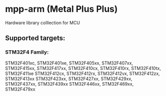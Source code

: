 # mpp-arm (Metal Plus Plus)
Hardware library colllection for MCU


## Supported targets:
### STM32F4 Family:
STM32F401xc, STM32F401xe, STM32F405xx, STM32F407xx, STM32F415xx,
STM32F417xx, STM32F410cx, STM32F410rx, STM32F410tx, STM32F411xe
STM32F412cx, STM32F412rx, STM32F412vx, STM32F412zx, STM32F413xx 
STM32F423xx, STM32F427xx, STM32F429xx, STM32F437xx, STM32F439xx
STM32F446xx, STM32F469xx, STM32F479xx



